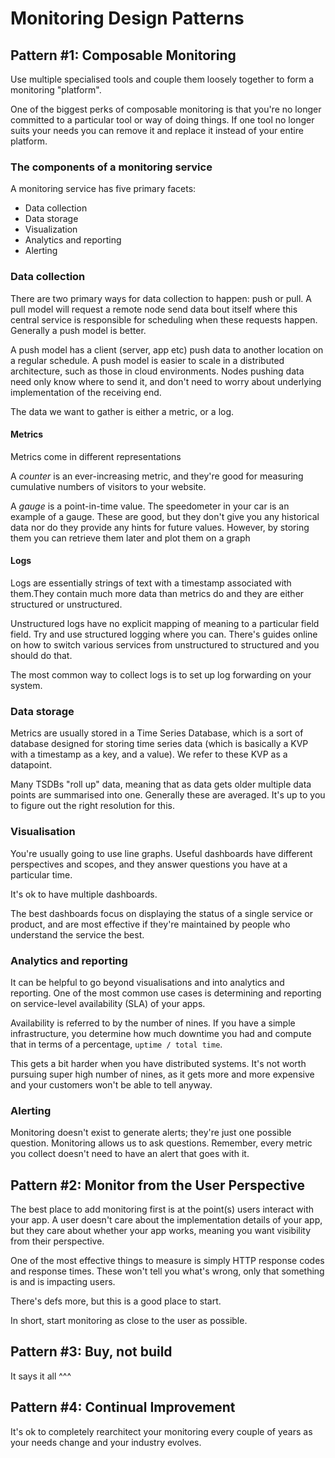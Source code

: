 # Monitoring Design Patterns

## Pattern #1: Composable Monitoring

Use multiple specialised tools and couple them loosely together to form a monitoring "platform". 

One of the biggest perks of composable monitoring is that you're no longer committed to a particular tool or way of doing things. If one tool no longer suits your needs you can remove it and replace it instead of your entire platform.

### The components of a monitoring service

A monitoring service has five primary facets:

- Data collection
- Data storage
- Visualization
- Analytics and reporting
- Alerting

### Data collection

There are two primary ways for data collection to happen: push or pull. A pull model will request a remote node send data bout itself where this central service is responsible for scheduling when these requests happen. Generally a push model is better.

A push model has a client (server, app etc) push data to another location on a regular schedule. A push model is easier to scale in a distributed architecture, such as those in cloud environments. Nodes pushing data need only know where to send it, and don't need to worry about underlying implementation of the receiving end. 

The data we want to gather is either a metric, or a log.

#### Metrics

Metrics come in different representations

A *counter* is an ever-increasing metric, and they're good for measuring cumulative numbers of visitors to your website.

A *gauge* is a point-in-time value. The speedometer in your car is an example of a gauge. These are good, but they don't give you any historical data nor do they provide any hints for future values. However, by storing them you can retrieve them later and plot them on a graph

#### Logs

Logs are essentially strings of text with a timestamp associated with them.They contain much more data than metrics do and they are either structured or unstructured.

Unstructured logs have no explicit mapping of meaning to a particular field field. Try and use structured logging where you can. There's guides online on how to switch various services from unstructured to structured and you should do that.

The most common way to collect logs is to set up log forwarding on your system.

### Data storage

Metrics are usually stored in a Time Series Database, which is a sort of database designed for storing time series data (which is basically a KVP with a timestamp as a key, and a value). We refer to these KVP as a datapoint.

Many TSDBs "roll up" data, meaning that as data gets older multiple data points are summarised into one. Generally these are averaged. It's up to you to figure out the right resolution for this.

### Visualisation

You're usually going to use line graphs. Useful dashboards have different perspectives and scopes, and they answer questions you have at a particular time.

It's ok to have multiple dashboards.

The best dashboards focus on displaying the status of a single service or product, and are most effective if they're maintained by people who understand the service the best.

### Analytics and reporting

It can be helpful to go beyond visualisations and into analytics and reporting. One of the most common use cases is determining and reporting on service-level availability (SLA) of your apps.

Availability is referred to by the number of nines. If you have a simple infrastructure, you determine how much downtime you had and compute that in terms of a percentage, `uptime / total time`.

This gets a bit harder when you have distributed systems. It's not worth pursuing super high number of nines, as it gets more and more expensive and your customers won't be able to tell anyway.

### Alerting

Monitoring doesn't exist to generate alerts; they're just one possible question. Monitoring allows us to ask questions. Remember, every metric you collect doesn't need to have an alert that goes with it.

## Pattern #2: Monitor from the User Perspective

The best place to add monitoring first is at the point(s) users interact with your app. A user doesn't care about the implementation details of your app, but they care about whether your app works, meaning you want visibility from their perspective.

One of the most effective things to measure is simply HTTP response codes and response times. These won't tell you what's wrong, only that something is and is impacting users. 

There's defs more, but this is a good place to start.

In short, start monitoring as close to the user as possible.

## Pattern #3: Buy, not build

It says it all ^^^

## Pattern #4: Continual Improvement

It's ok to completely rearchitect your monitoring every couple of years as your needs change and your industry evolves.